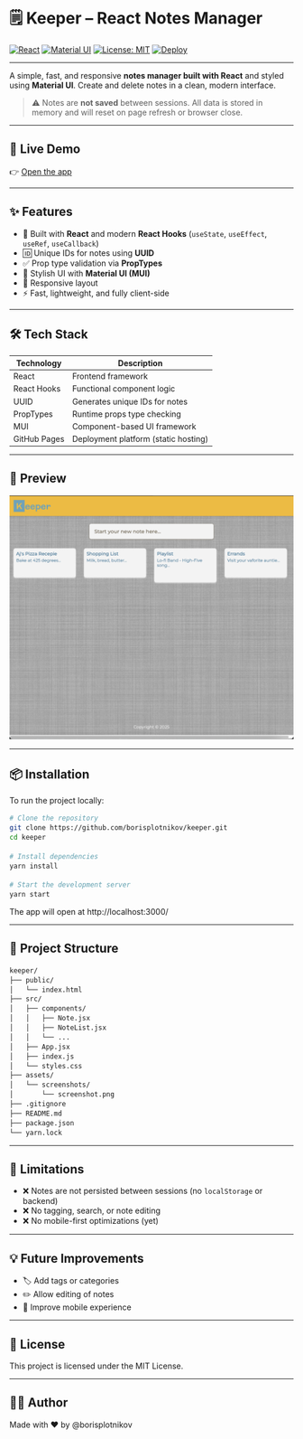 # 🗒️ Keeper – React Notes Manager

[![React](https://img.shields.io/badge/React-18.2.0-61DAFB?logo=react)](https://reactjs.org/)
[![Material UI](https://img.shields.io/badge/MUI-5.15.11-007FFF?logo=mui)](https://mui.com/)
[![License: MIT](https://img.shields.io/badge/License-MIT-yellow.svg)](LICENSE)
[![Deploy](https://img.shields.io/badge/Deployed-GitHub%20Pages-2ea44f?logo=github)](https://borisplotnikov.github.io/keeper/)

---

A simple, fast, and responsive **notes manager built with React** and styled using **Material UI**. Create and delete notes in a clean, modern interface.

> ⚠️ Notes are **not saved** between sessions. All data is stored in memory and will reset on page refresh or browser close.

---

## 🚀 Live Demo

👉 [Open the app](https://borisplotnikov.github.io/keeper/)

---

## ✨ Features

- 🧠 Built with **React** and modern **React Hooks** (`useState`, `useEffect`, `useRef`, `useCallback`)
- 🆔 Unique IDs for notes using **UUID**
- ✅ Prop type validation via **PropTypes**
- 🎨 Stylish UI with **Material UI (MUI)**
- 📱 Responsive layout
- ⚡ Fast, lightweight, and fully client-side

---

## 🛠 Tech Stack

| Technology   | Description                          |
| ------------ | ------------------------------------ |
| React        | Frontend framework                   |
| React Hooks  | Functional component logic           |
| UUID         | Generates unique IDs for notes       |
| PropTypes    | Runtime props type checking          |
| MUI          | Component-based UI framework         |
| GitHub Pages | Deployment platform (static hosting) |

---

## 📸 Preview

![Screenshot](./assets/screenshots/screenshot.png)

---

## 📦 Installation

To run the project locally:

```bash
# Clone the repository
git clone https://github.com/borisplotnikov/keeper.git
cd keeper

# Install dependencies
yarn install

# Start the development server
yarn start
```

The app will open at http://localhost:3000/

---

## 🧠 Project Structure

```Markdown
keeper/
├── public/
│   └── index.html
├── src/
│   ├── components/
│   │   ├── Note.jsx
│   │   ├── NoteList.jsx
│   │   └── ...
│   ├── App.jsx
│   ├── index.js
│   └── styles.css
├── assets/
│   └── screenshots/
│       └── screenshot.png
├── .gitignore
├── README.md
├── package.json
└── yarn.lock
```

---

## 🚧 Limitations

- ❌ Notes are not persisted between sessions (no `localStorage` or backend)
- ❌ No tagging, search, or note editing
- ❌ No mobile-first optimizations (yet)

---

## 💡 Future Improvements

- 🏷️ Add tags or categories
- ✏️ Allow editing of notes
- 📱 Improve mobile experience

---

## 📄 License
This project is licensed under the MIT License.

---

## 🙋‍♂️ Author
Made with ❤️ by @borisplotnikov
